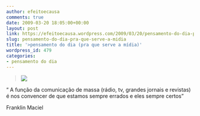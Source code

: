 ```yaml
---
author: efeitoecausa
comments: true
date: 2009-03-20 18:05:00+00:00
layout: post
link: https://efeitoecausa.wordpress.com/2009/03/20/pensamento-do-dia-pra-que-serve-a-midia/
slug: pensamento-do-dia-pra-que-serve-a-midia
title: '>pensamento do dia (pra que serve a mídia)'
wordpress_id: 479
categories:
- pensamento do dia
---
```


>[![](http://efeitoecausa.files.wordpress.com/2009/03/globo-full.jpg?w=200)](http://efeitoecausa.files.wordpress.com/2009/03/globo-full.jpg) 	 	 

“ A função da comunicação de massa (rádio, tv, grandes jornais e revistas) é nos convencer de que estamos sempre errados e eles sempre certos”

Franklin Maciel


  

  

